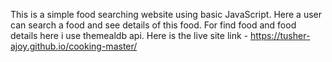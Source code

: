 This is a simple food searching website using basic JavaScript. Here a user can search a food and see details of this food. For find food and food details here i use themealdb api. Here is the live site link - https://tusher-ajoy.github.io/cooking-master/
